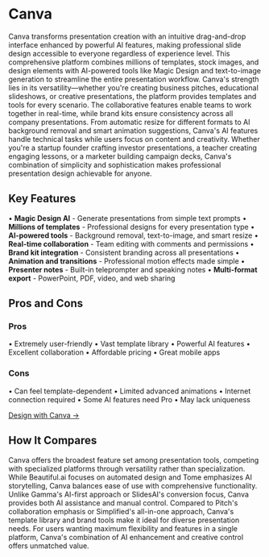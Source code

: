 # Canva

Canva transforms presentation creation with an intuitive drag-and-drop interface enhanced by powerful AI features, making professional slide design accessible to everyone regardless of experience level. This comprehensive platform combines millions of templates, stock images, and design elements with AI-powered tools like Magic Design and text-to-image generation to streamline the entire presentation workflow. Canva's strength lies in its versatility—whether you're creating business pitches, educational slideshows, or creative presentations, the platform provides templates and tools for every scenario. The collaborative features enable teams to work together in real-time, while brand kits ensure consistency across all company presentations. From automatic resize for different formats to AI background removal and smart animation suggestions, Canva's AI features handle technical tasks while users focus on content and creativity. Whether you're a startup founder crafting investor presentations, a teacher creating engaging lessons, or a marketer building campaign decks, Canva's combination of simplicity and sophistication makes professional presentation design achievable for anyone.

## Key Features

• **Magic Design AI** - Generate presentations from simple text prompts
• **Millions of templates** - Professional designs for every presentation type
• **AI-powered tools** - Background removal, text-to-image, and smart resize
• **Real-time collaboration** - Team editing with comments and permissions
• **Brand kit integration** - Consistent branding across all presentations
• **Animation and transitions** - Professional motion effects made simple
• **Presenter notes** - Built-in teleprompter and speaking notes
• **Multi-format export** - PowerPoint, PDF, video, and web sharing

## Pros and Cons

### Pros
• Extremely user-friendly
• Vast template library
• Powerful AI features
• Excellent collaboration
• Affordable pricing
• Great mobile apps

### Cons
• Can feel template-dependent
• Limited advanced animations
• Internet connection required
• Some AI features need Pro
• May lack uniqueness

[Design with Canva →](https://www.canva.com)

## How It Compares

Canva offers the broadest feature set among presentation tools, competing with specialized platforms through versatility rather than specialization. While Beautiful.ai focuses on automated design and Tome emphasizes AI storytelling, Canva balances ease of use with comprehensive functionality. Unlike Gamma's AI-first approach or SlidesAI's conversion focus, Canva provides both AI assistance and manual control. Compared to Pitch's collaboration emphasis or Simplified's all-in-one approach, Canva's template library and brand tools make it ideal for diverse presentation needs. For users wanting maximum flexibility and features in a single platform, Canva's combination of AI enhancement and creative control offers unmatched value.